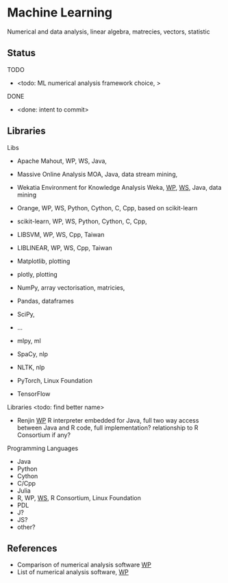 # Machine Learning

Numerical and data analysis, linear algebra, matrecies, vectors, statistic

## Status

TODO
* <todo: ML numerical analysis framework choice, >

DONE
* <done: intent to commit>

## Libraries

Libs
* Apache Mahout, WP, WS, Java, 
* Massive Online Analysis MOA, Java, data stream mining, 
* Wekatia Environment for Knowledge Analysis Weka, [WP](https://en.wikipedia.org/wiki/Weka_(software)), [WS](), Java, data mining

* Orange, WP, WS, Python, Cython, C, Cpp, based on scikit-learn
* scikit-learn, WP, WS, Python, Cython, C, Cpp, 

* LIBSVM, WP, WS, Cpp, Taiwan
* LIBLINEAR, WP, WS, Cpp, Taiwan

* Matplotlib, plotting
* plotly, plotting
* NumPy, array vectorisation, matricies, 
* Pandas, dataframes
* SciPy, 
* ...

* mlpy, ml
* SpaCy, nlp
* NLTK, nlp
* PyTorch, Linux Foundation
* TensorFlow

Libraries <todo: find better name>
*  Renjin [WP](https://en.wikipedia.org/wiki/Renjin) R interpreter embedded for Java, full two way access between Java and R code, full implementation? relationship to R Consortium if any?

Programming Languages
* Java
* Python
* Cython
* C/Cpp
* Julia
* R, WP, [WS](https://r-consortium.org/), R Consortium, Linux Foundation
* PDL
* J? 
* JS?
* other?

## References
* Comparison of numerical analysis software [WP](https://en.wikipedia.org/wiki/Comparison_of_numerical-analysis_software)
* List of numerical analysis software, [WP](https://en.wikipedia.org/wiki/List_of_numerical-analysis_software)
